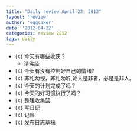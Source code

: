 ```yaml
---
title: "Daily review April 22, 2012" 
layout: 'review'
author: 'eggcaker'
date: '2012-04-22'
categories: review 2012
tags: daily
---
```



  * `[X]` 今天有哪些收获？ 
    * 读佛经 
  * `[X]` 今天有没有控制好自己的情绪? 
  * `[X]` 非礼勿视，非礼勿听,论人是非者，必是是非人。 
  * `[X]` 今天的计划完成了吗？ 
  * `[X]` 今天的好习惯执行了吗？ 
  * `[X]` 整理收集篮 
  * `[X]` 写日记 
  * `[X]` 记账 
  * `[X]` 发布日志草稿 

